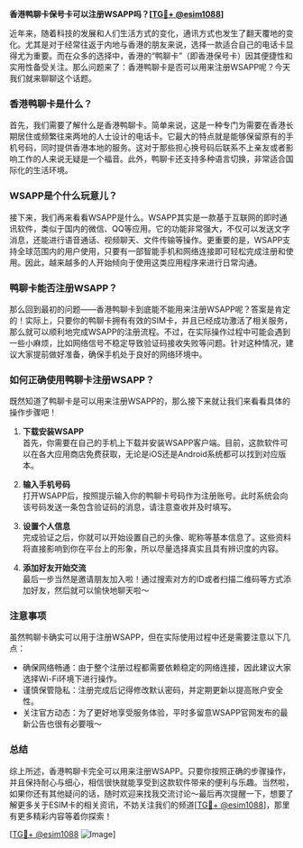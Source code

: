 **香港鸭聊卡保号卡可以注册WSAPP吗？[[TG💪+ @esim1088](https://t.me/s/esim1088)]**

近年来，随着科技的发展和人们生活方式的变化，通讯方式也发生了翻天覆地的变化。尤其是对于经常往返于内地与香港的朋友来说，选择一款适合自己的电话卡显得尤为重要。而在众多的选择中，香港的“鸭聊卡”（即香港保号卡）因其便捷性和实用性备受关注。那么问题来了：香港鸭聊卡是否可以用来注册WSAPP呢？今天我们就来聊聊这个话题。

### 香港鸭聊卡是什么？

首先，我们需要了解什么是香港鸭聊卡。简单来说，这是一种专门为需要在香港长期居住或频繁往来两地的人士设计的电话卡。它最大的特点就是能够保留原有的手机号码，同时提供香港本地的服务。这对于那些担心换号码后联系不上亲友或者影响工作的人来说无疑是一个福音。此外，鸭聊卡还支持多种语言切换，非常适合国际化的生活环境。

### WSAPP是个什么玩意儿？

接下来，我们再来看看WSAPP是什么。WSAPP其实是一款基于互联网的即时通讯软件，类似于国内的微信、QQ等应用。它的功能非常强大，不仅可以发送文字消息，还能进行语音通话、视频聊天、文件传输等操作。更重要的是，WSAPP支持全球范围内的用户使用，只要有一部智能手机和网络连接即可轻松完成注册和使用。因此，越来越多的人开始倾向于使用这类应用程序来进行日常沟通。

### 鸭聊卡能否注册WSAPP？

那么回到最初的问题——香港鸭聊卡到底能不能用来注册WSAPP呢？答案是肯定的！实际上，只要你的鸭聊卡拥有有效的SIM卡，并且已经成功激活了相关服务，那么就可以顺利地完成WSAPP的注册流程。不过，在实际操作过程中可能会遇到一些小麻烦，比如网络信号不稳定导致验证码接收失败等问题。针对这种情况，建议大家提前做好准备，确保手机处于良好的网络环境中。

### 如何正确使用鸭聊卡注册WSAPP？

既然知道了鸭聊卡是可以用来注册WSAPP的，那么接下来就让我们来看看具体的操作步骤吧！

1. **下载安装WSAPP**  
   首先，你需要在自己的手机上下载并安装WSAPP客户端。目前，这款软件可以在各大应用商店免费获取，无论是iOS还是Android系统都可以找到对应版本。

2. **输入手机号码**  
   打开WSAPP后，按照提示输入你的鸭聊卡号码作为注册账号。此时系统会向该号码发送一条包含验证码的消息，请注意查收并及时填写。

3. **设置个人信息**  
   完成验证之后，你就可以开始设置自己的头像、昵称等基本信息了。这些资料将直接影响到你在平台上的形象，所以尽量选择真实且具有辨识度的内容。

4. **添加好友开始交流**  
   最后一步当然是邀请朋友加入啦！通过搜索对方的ID或者扫描二维码等方式添加好友，然后就可以愉快地聊天啦～

### 注意事项

虽然鸭聊卡确实可以用于注册WSAPP，但在实际使用过程中还是需要注意以下几点：

- 确保网络畅通：由于整个注册过程都需要依赖稳定的网络连接，因此建议大家选择Wi-Fi环境下进行操作。
- 谨慎保管隐私：注册完成后记得修改默认密码，并定期更新以提高账户安全性。
- 关注官方动态：为了更好地享受服务体验，平时多留意WSAPP官网发布的最新公告也很有必要哦～

### 总结

综上所述，香港鸭聊卡完全可以用来注册WSAPP。只要你按照正确的步骤操作，并且保持耐心与细心，相信很快就能享受到这款软件带来的便利与乐趣。当然啦，如果你还有其他疑问的话，随时欢迎来找我交流讨论～最后再次提醒一下，想要了解更多关于ESIM卡的相关资讯，不妨关注我们的频道[[TG💪+ @esim1088](https://t.me/s/esim1088)]，那里有更多精彩内容等着你探索！

[[TG💪+ @esim1088](https://t.me/s/esim1088) ![Image](https://i.postimg.cc/4NQfJmqS/Snipaste-2025-05-13-00-14-12.png)]